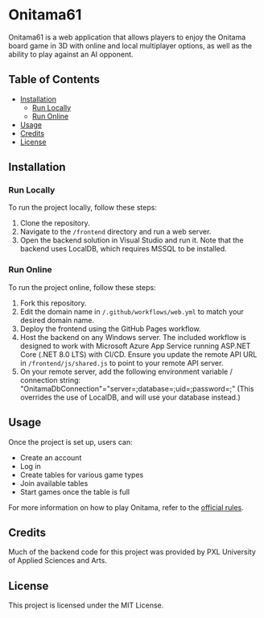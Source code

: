 # Onitama61

Onitama61 is a web application that allows players to enjoy the Onitama board game in 3D with online and local multiplayer options, as well as the ability to play against an AI opponent.

## Table of Contents

- [Installation](#installation)
  - [Run Locally](#run-locally)
  - [Run Online](#run-online)
- [Usage](#usage)
- [Credits](#credits)
- [License](#license)

## Installation

### Run Locally

To run the project locally, follow these steps:

1. Clone the repository.
2. Navigate to the `/frontend` directory and run a web server.
3. Open the backend solution in Visual Studio and run it. Note that the backend uses LocalDB, which requires MSSQL to be installed.

### Run Online

To run the project online, follow these steps:

1. Fork this repository.
2. Edit the domain name in `/.github/workflows/web.yml` to match your desired domain name.
3. Deploy the frontend using the GitHub Pages workflow.
4. Host the backend on any Windows server. The included workflow is designed to work with Microsoft Azure App Service running ASP.NET Core (.NET 8.0 LTS) with CI/CD. Ensure you update the remote API URL in `/frontend/js/shared.js` to point to your remote API server.
5. On your remote server, add the following environment variable / connection string: "OnitamaDbConnection"="server=<DATABASE URL>;database=<DATABASE NAME>;uid=<USERNAME>;password=<PASSWORD>;" (This overrides the use of LocalDB, and will use your database instead.)

## Usage

Once the project is set up, users can:

- Create an account
- Log in
- Create tables for various game types
- Join available tables
- Start games once the table is full

For more information on how to play Onitama, refer to the [official rules](https://www.arcanewonders.com/wp-content/uploads/2021/05/Onitama-Rulebook.pdf).

## Credits

Much of the backend code for this project was provided by PXL University of Applied Sciences and Arts.

## License

This project is licensed under the MIT License.
